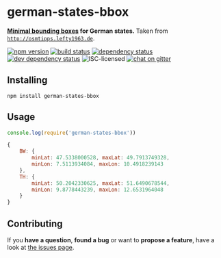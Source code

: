 # german-states-bbox

**[Minimal bounding boxes](https://en.wikipedia.org/wiki/Minimum_bounding_box) for German states.** Taken from [`http://osmtipps.lefty1963.de`](http://osmtipps.lefty1963.de/2008/10/api-und-bounding-box.html).

[![npm version](https://img.shields.io/npm/v/german-states-bbox.svg)](https://www.npmjs.com/package/german-states-bbox)
[![build status](https://img.shields.io/travis/derhuerst/german-states-bbox.svg)](https://travis-ci.org/derhuerst/german-states-bbox)
[![dependency status](https://img.shields.io/david/derhuerst/german-states-bbox.svg)](https://david-dm.org/derhuerst/german-states-bbox)
[![dev dependency status](https://img.shields.io/david/dev/derhuerst/german-states-bbox.svg)](https://david-dm.org/derhuerst/german-states-bbox#info=devDependencies)
![ISC-licensed](https://img.shields.io/github/license/derhuerst/german-states-bbox.svg)
[![chat on gitter](https://badges.gitter.im/derhuerst.svg)](https://gitter.im/derhuerst)


## Installing

```shell
npm install german-states-bbox
```


## Usage

```js
console.log(require('german-states-bbox'))
```

```js
{
	BW: {
	  	minLat: 47.5338000528, maxLat: 49.7913749328,
	  	minLon: 7.5113934084, maxLon: 10.4918239143
	},
	TH: {
		minLat: 50.2042330625, maxLat: 51.6490678544,
		minLon: 9.8778443239, maxLon: 12.6531964048
	}
}
```


## Contributing

If you **have a question**, **found a bug** or want to **propose a feature**, have a look at [the issues page](https://github.com/derhuerst/german-states-bbox/issues).
